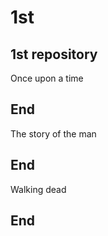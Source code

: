 # 1st
1st repository
----------------------------------
Once upon a time

End
----------------------------------
The story of the man

End
----------------------------------
Walking dead

End
----------------------------------